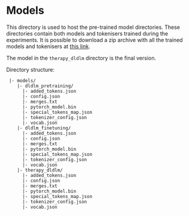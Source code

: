 # Models

This directory is used to host the pre-trained model directories.
These directories contain both models and tokenisers trained during the experiments.
It is possible to download a zip archive with all the trained models and tokenisers at [this link](https://polimi365-my.sharepoint.com/:u:/g/personal/10451445_polimi_it/ESuBW6NcQZtLuvxiQVc9PhwBXn-H2K22oi2Z4F1Q_a9ajA?e=72vhXB).

The model in the `therapy_dldlm` directory is the final version.

Directory structure:
```
 |- models/
    |- dldlm_pretraining/
      |- added_tokens.json
      |- config.json
      |- merges.txt
      |- pytorch_model.bin
      |- special_tokens_map.json
      |- tokenizer_config.json
      |- vocab.json
    |- dldlm_finetuning/
      |- added_tokens.json
      |- config.json
      |- merges.txt
      |- pytorch_model.bin
      |- special_tokens_map.json
      |- tokenizer_config.json
      |- vocab.json
    |- therapy_dldlm/
      |- added_tokens.json
      |- config.json
      |- merges.txt
      |- pytorch_model.bin
      |- special_tokens_map.json
      |- tokenizer_config.json
      |- vocab.json
```